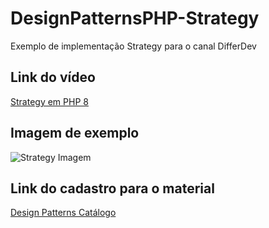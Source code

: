 # DesignPatternsPHP-Strategy
Exemplo de implementação Strategy para o canal DifferDev

## Link do vídeo
[Strategy em PHP 8](https://youtu.be/DTgzrHxUnaU)

## Imagem de exemplo
![Strategy Imagem](strategy_image.png)

## Link do cadastro para o material
[Design Patterns Catálogo](https://docs.google.com/forms/d/1yN3KJBi_uRGy5yZbV1q4flnAlG-LfbcdRrwnmBra2-0)